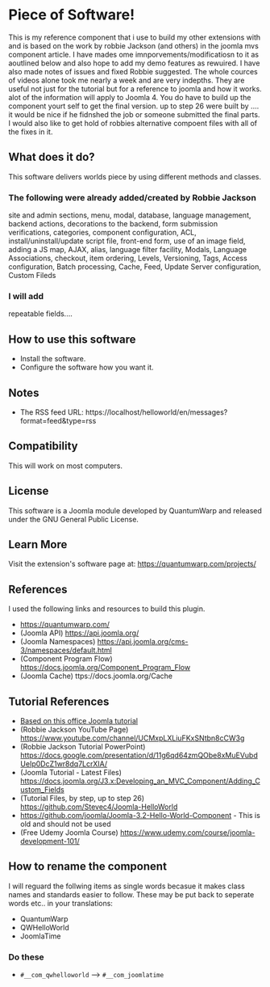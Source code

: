 # Piece of Software!
This is my reference component that i use to build my other extensions with and is based on the work by robbie Jackson (and others) in the joomla mvs component article.
I have mades ome imnporvements/modificatiosn to it as aoutlined below and also hope to add my demo features as rewuired. I have also made notes of issues and fixed Robbie suggested.
The whole cources of videos alone took me nearly a week and are very indepths. They are useful not just for the tutorial but for a reference to joomla and how it works. alot of the information will apply to Joomla 4. You do have to build up the component yourt self to get the final version. up to step 26 were built by .... it would be nice if he fidnshed the job or someone submitted the final parts.
I would also like to get hold of robbies alternative compoent files with all of the fixes in it.

## What does it do?
This software delivers worlds piece by using different methods and classes.

### The following were already added/created by Robbie Jackson
site and admin sections, menu, modal, database, language management, backend actions, decorations to the backend, form submission verifications, 
categories, component configuration, ACL, install/uninstall/update script file, front-end form, use of an image field, adding a JS map, AJAX, alias, 
language filter facility, Modals, Language Associations, checkout, item ordering, Levels, Versioning, Tags, Access configuration, Batch processing, 
Cache, Feed, Update Server configuration, Custom Fileds

### I will add
repeatable fields....

## How to use this software
- Install the software.
- Configure the software how you want it.

## Notes
- The RSS feed URL: https://localhost/helloworld/en/messages?format=feed&type=rss

## Compatibility
This will work on most computers.

## License
This software is a Joomla module developed by QuantumWarp and released under the GNU General Public License.

## Learn More
Visit the extension's software page at: https://quantumwarp.com/projects/

## References
I used the following links and resources to build this plugin.
- https://quantumwarp.com/
- (Joomla API) https://api.joomla.org/
- (Joomla Namespaces) https://api.joomla.org/cms-3/namespaces/default.html
- (Component Program Flow) https://docs.joomla.org/Component_Program_Flow
- (Joomla Cache) ttps://docs.joomla.org/Cache


## Tutorial References
- [Based on this office Joomla tutorial](https://docs.joomla.org/J3.x:Developing_an_MVC_Component/Introduction)
- (Robbie Jackson YouTube Page) https://www.youtube.com/channel/UCMxpLXLiuFKxSNtbn8cCW3g
- (Robbie Jackson Tutorial PowerPoint) https://docs.google.com/presentation/d/11g6qd64zmQObe8xMuEVubdUeIp0DcZ1wr8dq7LcrXIA/
- (Joomla Tutorial - Latest Files) https://docs.joomla.org/J3.x:Developing_an_MVC_Component/Adding_Custom_Fields
- (Tutorial Files, by step, up to step 26) https://github.com/Stevec4/Joomla-HelloWorld
- https://github.com/joomla/Joomla-3.2-Hello-World-Component - This is old and should not be used
- (Free Udemy Joomla Course) https://www.udemy.com/course/joomla-development-101/

## How to rename the component
I will reguard the follwing items as single words becasue it makes class names and standards easier to follow. These may be put back to seperate words etc.. in your translations:
- QuantumWarp
- QWHelloWorld
- JoomlaTime

### Do these
- `#__com_qwhelloworld` --> `#__com_joomlatime`